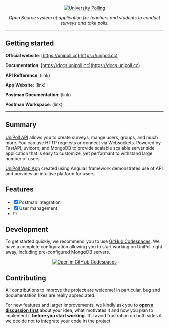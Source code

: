 <p align="center">
  <a href="https://unipoll.cc">
    <img src="https://github.com/unipoll/.github/assets/58354623/d7870753-da60-4b1b-a741-ac996aab612d" alt="University Polling">
  </a>
</p>

<p align="center"><i>Open Source system of application for teachers and students to conduct surveys and take polls.</i></p>

---

## Getting started

**Official website**: [https://unipoll.cc](https://unipoll.cc)

**Documentation**: [https://docs.unipoll.cc](https://docs.unipoll.cc) 

**API Refference**: (link)

**App Website**: (link)

**Postman Documentation**: (link)

**Postman Workspace**: (link)

---

## Summary

[UniPoll API](https://github.com/unipoll/API) allows you to create surveys, mange users, groups, and much more. You can use HTTP requests or connect via Websockets. Powered by FastAPI, uvicorn, and MongoDB to provide scalable scalable server side application that is easy to customize, yet performant to withstand large number of users.

[UniPoll Web App](https://github.com/unipoll/AngularApp) created using Angular framework demonstrates use of API and provides an intuitive platform for users.

## Features

* [X] Postman Integration
* [x] User management
* [ ] 

## Development

To get started quickly, we recommend you to use [GitHub Codespaces](https://github.com/features/codespaces). We have a complete configuration allowing you to start working on UniPoll right away, including pre-configured MongoDB servers.

<p align="center">
<a href="https://github.com/codespaces/new"><img src="https://github.com/codespaces/badge.svg" alt="Open in GitHub Codespaces"></a>
</p>

## Contributing

All contributions to improve the project are welcome! In particular, bug and documentation fixes are really appreciated.

For new features and larger improvements, we kindly ask you to [**open a discussion first**](https://github.com/orgs/unipoll/discussions) about your idea, what motivates it and how you plan to implement it **before you start working**. It'll avoid frustration on both sides if we decide not to integrate your code in the project.
